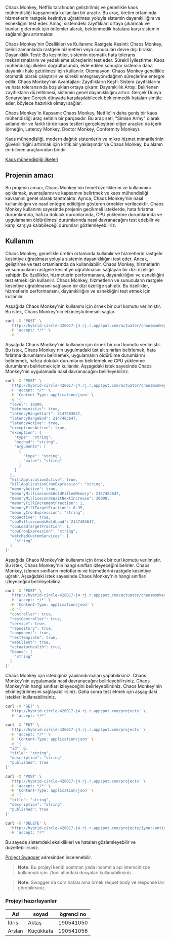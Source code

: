 Chaos Monkey, Netflix tarafından geliştirilmiş ve genellikle kaos mühendisliği kapsamında kullanılan bir araçtır. Bu araç, üretim ortamında hizmetlerin rastgele kesintiye uğratılması yoluyla sistemin dayanıklılığını ve esnekliğini test eder. Amaç, sistemdeki zayıflıkları ortaya çıkarmak ve bunları gidermek için önlemler alarak, beklenmedik hatalara karşı sistemin sağlamlığını artırmaktır.

Chaos Monkey'nin Özellikleri ve Kullanımı:
Rastgele Kesinti: Chaos Monkey, belirli zamanlarda rastgele hizmetleri veya sunucuları devre dışı bırakır.
Dayanıklılık Testi: Bu kesintiler, sistemin otomatik hata tolerans mekanizmalarını ve yedekleme süreçlerini test eder.
Sürekli İyileştirme: Kaos mühendisliği ilkeleri doğrultusunda, elde edilen sonuçlar sistemin daha dayanıklı hale getirilmesi için kullanılır.
Otomasyon: Chaos Monkey genellikle otomatik olarak çalıştırılır ve sürekli entegrasyon/dağıtım süreçlerine entegre edilir.
Chaos Monkey'nin Avantajları:
Zayıflıkların Keşfi: Sistem zayıflıklarını ve hata toleransında boşlukları ortaya çıkarır.
Dayanıklılık Artışı: Belirlenen zayıflıkların düzeltilmesi, sistemin genel dayanıklılığını artırır.
Gerçek Dünya Senaryoları: Gerçek dünyada karşılaşılabilecek beklenmedik hataları simüle eder, böylece hazırlıklı olmayı sağlar.

Chaos Monkey'in Kapsamı:
Chaos Monkey, Netflix'in daha geniş bir kaos mühendisliği araç setinin bir parçasıdır. Bu araç seti, "Simian Army" olarak adlandırılır ve farklı türde kaos testleri gerçekleştiren diğer araçları da içerir (örneğin, Latency Monkey, Doctor Monkey, Conformity Monkey).

Kaos mühendisliği, modern dağıtık sistemlerin ve mikro hizmet mimarilerinin güvenilirliğini artırmak için kritik bir yaklaşımdır ve Chaos Monkey, bu alanın en bilinen araçlarından biridir . 

[Kaos mühendisliği ilkeleri](ARASTIRMA.md)


## Projenin amacı
Bu projenin amacı, Chaos Monkey'nin temel özelliklerini ve kullanımını açıklamak, avantajlarını ve kapsamını belirtmek ve kaos mühendisliği kavramını genel olarak tanıtmaktır. Ayrıca, Chaos Monkey'nin nasıl kullanıldığını ve nasıl entegre edildiğini gösteren örnekler verilecektir.
Chaos Monkey kullanımı sayesinde projenin gecikmeli isteklerde, hata fırlatma durumlarında, hafıza doluluk durumlarında, CPU yüklenme durumlarında ve uygulamanın öldürülmesi durumlarında nasıl davranacağını test edebilir ve karşı karşıya kalabileceği durumları gözlemleyebiliriz.

## Kullanım

Chaos Monkey, genellikle üretim ortamında kullanılır ve hizmetlerin rastgele kesintiye uğratılması yoluyla sistemin dayanıklılığını test eder. Ancak, geliştirme ve test ortamlarında da kullanılabilir. Chaos Monkey, hizmetlerin ve sunucuların rastgele kesintiye uğratılmasını sağlayan bir dizi özelliğe sahiptir. Bu özellikler, hizmetlerin performansını, dayanıklılığını ve esnekliğini test etmek için kullanılır. Chaos Monkey, hizmetlerin ve sunucuların rastgele kesintiye uğratılmasını sağlayan bir dizi özelliğe sahiptir. Bu özellikler, hizmetlerin performansını, dayanıklılığını ve esnekliğini test etmek için kullanılır.

Aşşağıda Chaos Monkey'nin kullanımı için örnek bir curl komutu verilmiştir. Bu istek, Chaos Monkey'nin etkinleştirilmesini saglar.

```bash
curl -X 'POST' \
  'http://hybrid-circle-426017-j4.rj.r.appspot.com/actuator/chaosmonkey/enable' \
  -H 'accept: */*' \
  -d ''
```

Aşşağıda Chaos Monkey'nin kullanımı için örnek bir curl komutu verilmiştir. Bu istek, Chaos Monkey nin uygulmadaki üst alt sınırları belirlemek, hata fırlatma durumlarını belirlemek, uygulamanın öldürülme durumlarını belirlemek, hafıza doluluk durumlarını belirlemek ve CPU yüklenme durumlarını belirlemek için kullanılır. Aşşagıdaki istek sayesinde Chaos Monkey'nin uygulamada nasıl davranacağını belirleyebiliriz.

```bash
curl -X 'POST' \
  'http://hybrid-circle-426017-j4.rj.r.appspot.com/actuator/chaosmonkey/assaults' \
  -H 'accept: */*' \
  -H 'Content-Type: application/json' \
  -d '{
  "level": 10000,
  "deterministic": true,
  "latencyRangeStart": 2147483647,
  "latencyRangeEnd": 2147483647,
  "latencyActive": true,
  "exceptionsActive": true,
  "exception": {
    "type": "string",
    "method": "string",
    "arguments": [
      {
        "type": "string",
        "value": "string"
      }
    ]
  },
  "killApplicationActive": true,
  "killApplicationCronExpression": "string",
  "memoryActive": true,
  "memoryMillisecondsHoldFilledMemory": 2147483647,
  "memoryMillisecondsWaitNextIncrease": 30000,
  "memoryFillIncrementFraction": 1,
  "memoryFillTargetFraction": 0.95,
  "memoryCronExpression": "string",
  "cpuActive": true,
  "cpuMillisecondsHoldLoad": 2147483647,
  "cpuLoadTargetFraction": 1,
  "cpuCronExpression": "string",
  "watchedCustomServices": [
    "string"
  ]
}'
```

Aşşağıda Chaos Monkey'nin kullanımı için örnek bir curl komutu verilmiştir. Bu istek, Chaos Monkey'nin hangi sınıfları izleyeceğini belirler. Chaos Monkey, izlenen sınıfların metotlarını ve hizmetlerini rastgele kesintiye uğratır. Aşşağıdaki istek sayesinde Chaos Monkey'nin hangi sınıfları izleyeceğini belirleyebiliriz.
```bash
curl -X 'POST' \
  'http://hybrid-circle-426017-j4.rj.r.appspot.com/actuator/chaosmonkey/watchers' \
  -H 'accept: */*' \
  -H 'Content-Type: application/json' \
  -d '{
  "controller": true,
  "restController": true,
  "service": true,
  "repository": true,
  "component": true,
  "restTemplate": true,
  "webClient": true,
  "actuatorHealth": true,
  "beans": [
    "string"
  ]
}'
```

Chaos Monkey için istediginiz yapılandırmaları yapabilirsiniz. Chaos Monkey'nin uygulamada nasıl davranacağını belirleyebilirsiniz. Chaos Monkey'nin hangi sınıfları izleyeceğini belirleyebilirsiniz. Chaos Monkey'nin etkinleştirilmesini sağlayabilirsiniz. Daha sonra test etmek için aşşagıdaki istekleri kullanabilirsiniz.

```bash
curl -X 'GET' \
  'http://hybrid-circle-426017-j4.rj.r.appspot.com/projects' \
  -H 'accept: */*'
```

```bash
curl -X 'PUT' \
  'http://hybrid-circle-426017-j4.rj.r.appspot.com/projects' \
  -H 'accept: */*' \
  -H 'Content-Type: application/json' \
  -d '{
  "id": 0,
  "title": "string",
  "description": "string",
  "published": true
}'
```

```bash
curl -X 'POST' \
  'http://hybrid-circle-426017-j4.rj.r.appspot.com/projects' \
  -H 'accept: */*' \
  -H 'Content-Type: application/json' \
  -d '{
  "title": "string",
  "description": "string",
  "published": true
}'
```

```bash
curl -X 'DELETE' \
  'http://hybrid-circle-426017-j4.rj.r.appspot.com/projects/{your-entiy-id}' \
  -H 'accept: */*'
```

Bu sayede sistemdeki eksiklikleri ve hataları gözlemleyebilir ve düzeltebilirsiniz.

[Project Swagger](https://hybrid-circle-426017-j4.rj.r.appspot.com//swagger-ui/index.html) adresinden incelenebilir.

> **Note:** Bu projeyi kendi postman yada insomnia api istemcinizde kullanmak için ./tool altındaki dosyaları kullanabilirsiniz.

> **Note:** Swagger da cors hatası ama örnek requet body ve response ları görebilirsiniz. 


### Projeyi hazırlayanlar

| Ad     | soyad     | ögrenci no |
|--------|-----------|------------|
| İdris  | Aktaş     | 190541050  |
| Arslan | Küçükkafa | 190541056  |
